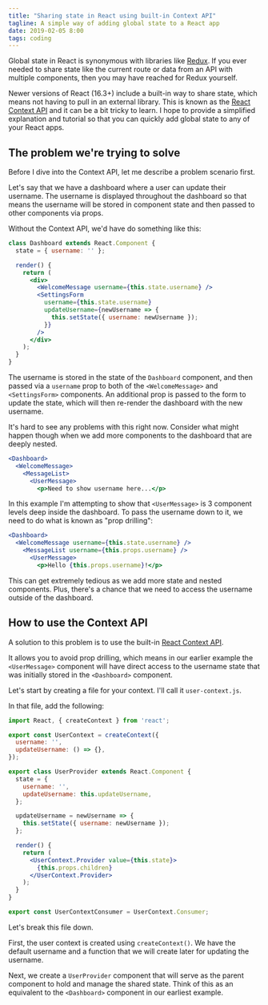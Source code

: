 ```yaml
---
title: "Sharing state in React using built-in Context API"
tagline: A simple way of adding global state to a React app
date: 2019-02-05 8:00
tags: coding
---
```


Global state in React is synonymous with libraries like [Redux](https://redux.js.org/). If you ever needed to share state like the current route or data from an API with multiple components, then you may have reached for Redux yourself.

Newer versions of React (16.3+) include a built-in way to share state, which means not having to pull in an external library. This is known as the [React Context API](https://reactjs.org/docs/context.html) and it can be a bit tricky to learn. I hope to provide a simplified explanation and tutorial so that you can quickly add global state to any of your React apps.

## The problem we're trying to solve

Before I dive into the Context API, let me describe a problem scenario first.

Let's say that we have a dashboard where a user can update their username. The username is displayed throughout the dashboard so that means the username will be stored in component state and then passed to other components via props.

Without the Context API, we'd have do something like this:

```jsx
class Dashboard extends React.Component {
  state = { username: '' };

  render() {
    return (
      <div>
        <WelcomeMessage username={this.state.username} />
        <SettingsForm
          username={this.state.username}
          updateUsername={newUsername => {
            this.setState({ username: newUsername });
          }}
        />
      </div>
    );
  }
}
```

The username is stored in the state of the `Dashboard` component, and then passed via a `username` prop to both of the `<WelcomeMessage>` and `<SettingsForm>` components. An additional prop is passed to the form to update the state, which will then re-render the dashboard with the new username.

It's hard to see any problems with this right now. Consider what might happen though when we add more components to the dashboard that are deeply nested.

```jsx
<Dashboard>
  <WelcomeMessage>
    <MessageList>
      <UserMessage>
        <p>Need to show username here...</p>
```

In this example I'm attempting to show that `<UserMessage>` is 3 component levels deep inside the dashboard. To pass the username down to it, we need to do what is known as "prop drilling":

```jsx
<Dashboard>
  <WelcomeMessage username={this.state.username} />
    <MessageList username={this.props.username} />
      <UserMessage>
        <p>Hello {this.props.username}!</p>
```

This can get extremely tedious as we add more state and nested components. Plus, there's a chance that we need to access the username outside of the dashboard.

## How to use the Context API

A solution to this problem is to use the built-in [React Context API](https://reactjs.org/docs/context.html).

It allows you to avoid prop drilling, which means in our earlier example the `<UserMessage>` component will have direct access to the username state that was initially stored in the `<Dashboard>` component.

Let's start by creating a file for your context. I'll call it `user-context.js`.

In that file, add the following:

```jsx
import React, { createContext } from 'react';

export const UserContext = createContext({
  username: '',
  updateUsername: () => {},
});

export class UserProvider extends React.Component {
  state = {
    username: '',
    updateUsername: this.updateUsername,
  };

  updateUsername = newUsername => {
    this.setState({ username: newUsername });
  };

  render() {
    return (
      <UserContext.Provider value={this.state}>
        {this.props.children}
      </UserContext.Provider>
    );
  }
}

export const UserContextConsumer = UserContext.Consumer;
```

Let's break this file down.

First, the user context is created using `createContext()`. We have the default username and a function that we will create later for updating the username.

Next, we create a `UserProvider` component that will serve as the parent component to hold and manage the shared state. Think of this as an equivalent to the `<Dashboard>` component in our earliest example.
